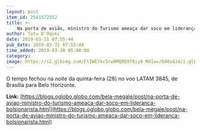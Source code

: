 ```yaml
---
layout: post
item_id: 2541572552
title: >-
    Na porta de avião, ministro do Turismo ameaça dar soco em liderança bolsonarista
author: Tatu D'Oquei
date: 2019-03-31 07:55:44
pub_date: 2019-03-31 07:55:44
time_added: 2019-03-30 05:00:00
category: 
image: https://s2.glbimg.com/FtIWEYkc5rw9MQ9QXf8jy0_MX1w=/640x424/i.glbimg.com/og/ig/infoglobo1/f/original/2019/02/21/80077133_bsb_-_brasilia_-_brasil_-_28-11-2018_-_pa_-_o_presidente_eleito_jair_bolsonaro_chega_para.jpg
---
```


O tempo fechou na noite da quinta-feira (28) no voo LATAM 3845, de Brasília para Belo Horizonte.

**Link:** [https://blogs.oglobo.globo.com/bela-megale/post/na-porta-de-aviao-ministro-do-turismo-ameaca-dar-soco-em-lideranca-bolsionarista.html](https://blogs.oglobo.globo.com/bela-megale/post/na-porta-de-aviao-ministro-do-turismo-ameaca-dar-soco-em-lideranca-bolsionarista.html)

